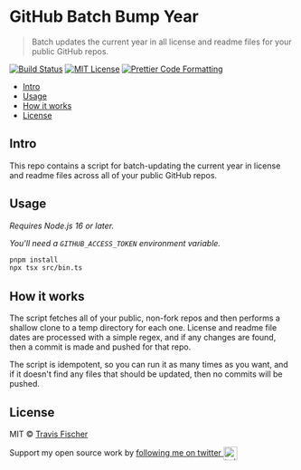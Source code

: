 # GitHub Batch Bump Year <!-- omit in toc -->

> Batch updates the current year in all license and readme files for your public GitHub repos.

[![Build Status](https://github.com/transitive-bullshit/github-batch-bump-year/actions/workflows/test.yml/badge.svg)](https://github.com/transitive-bullshit/github-batch-bump-year/actions/workflows/test.yml) [![MIT License](https://img.shields.io/badge/license-MIT-blue)](https://github.com/transitive-bullshit/github-batch-bump-year/blob/main/license) [![Prettier Code Formatting](https://img.shields.io/badge/code_style-prettier-brightgreen.svg)](https://prettier.io)

- [Intro](#intro)
- [Usage](#usage)
- [How it works](#how-it-works)
- [License](#license)

## Intro

This repo contains a script for batch-updating the current year in license and readme files across all of your public GitHub repos.

## Usage

_Requires Node.js 16 or later._

_You'll need a `GITHUB_ACCESS_TOKEN` environment variable._

```bash
pnpm install
npx tsx src/bin.ts
```

## How it works

The script fetches all of your public, non-fork repos and then performs a shallow clone to a temp directory for each one. License and readme file dates are processed with a simple regex, and if any changes are found, then a commit is made and pushed for that repo.

The script is idempotent, so you can run it as many times as you want, and if it doesn't find any files that should be updated, then no commits will be pushed.

## License

MIT © [Travis Fischer](https://transitivebullsh.it)

Support my open source work by <a href="https://twitter.com/transitive_bs">following me on twitter <img src="https://storage.googleapis.com/saasify-assets/twitter-logo.svg" alt="twitter" height="24px" align="center"></a>
